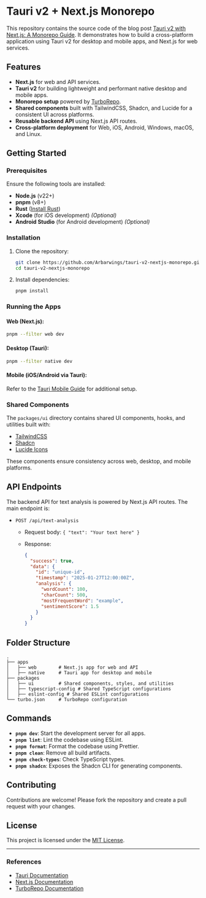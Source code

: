# Tauri v2 + Next.js Monorepo

This repository contains the source code of the blog post [Tauri v2 with
Next.js: A Monorepo
Guide](https://melvinoostendorp.nl/blog/tauri-v2-nextjs-monorepo-guide). It
demonstrates how to build a cross-platform application using Tauri v2 for
desktop and mobile apps, and Next.js for web services.

## Features

- **Next.js** for web and API services.
- **Tauri v2** for building lightweight and performant native desktop and mobile
  apps.
- **Monorepo setup** powered by [TurboRepo](https://turbo.build/repo).
- **Shared components** built with TailwindCSS, Shadcn, and Lucide for a
  consistent UI across platforms.
- **Reusable backend API** using Next.js API routes.
- **Cross-platform deployment** for Web, iOS, Android, Windows, macOS, and
  Linux.

## Getting Started

### Prerequisites

Ensure the following tools are installed:

- **Node.js** (v22+)
- **pnpm** (v8+)
- **Rust** ([Install Rust](https://www.rust-lang.org/tools/install))
- **Xcode** (for iOS development) _(Optional)_
- **Android Studio** (for Android development) _(Optional)_

### Installation

1. Clone the repository:

   ```bash
   git clone https://github.com/Arbarwings/tauri-v2-nextjs-monorepo.git
   cd tauri-v2-nextjs-monorepo
   ```

2. Install dependencies:

   ```bash
   pnpm install
   ```

### Running the Apps

#### Web (Next.js):

```bash
pnpm --filter web dev
```

#### Desktop (Tauri):

```bash
pnpm --filter native dev
```

#### Mobile (iOS/Android via Tauri):

Refer to the [Tauri Mobile
Guide](https://tauri.app/develop/#using-xcode-or-android-studio) for additional
setup.

### Shared Components

The `packages/ui` directory contains shared UI components, hooks, and utilities
built with:

- [TailwindCSS](https://tailwindcss.com/)
- [Shadcn](https://ui.shadcn.com/)
- [Lucide Icons](https://lucide.dev/)

These components ensure consistency across web, desktop, and mobile platforms.

## API Endpoints

The backend API for text analysis is powered by Next.js API routes. The main
endpoint is:

- `POST /api/text-analysis`

  - Request body: `{ "text": "Your text here" }`
  - Response:

    ```json
    {
      "success": true,
      "data": {
        "id": "unique-id",
        "timestamp": "2025-01-27T12:00:00Z",
        "analysis": {
          "wordCount": 100,
          "charCount": 500,
          "mostFrequentWord": "example",
          "sentimentScore": 1.5
        }
      }
    }
    ```

## Folder Structure

```plaintext
.
├── apps
│   ├── web        # Next.js app for web and API
│   ├── native     # Tauri app for desktop and mobile
├── packages
│   ├── ui         # Shared components, styles, and utilities
│   ├── typescript-config # Shared TypeScript configurations
│   ├── eslint-config # Shared ESLint configurations
└── turbo.json     # TurboRepo configuration
```

## Commands

- **`pnpm dev`**: Start the development server for all apps.
- **`pnpm lint`**: Lint the codebase using ESLint.
- **`pnpm format`**: Format the codebase using Prettier.
- **`pnpm clean`**: Remove all build artifacts.
- **`pnpm check-types`**: Check TypeScript types.
- **`pnpm shadcn`**: Exposes the Shadcn CLI for generating components.

## Contributing

Contributions are welcome! Please fork the repository and create a pull request
with your changes.

## License

This project is licensed under the [MIT License](LICENSE).

---

### References

- [Tauri Documentation](https://tauri.app/start/)
- [Next.js Documentation](https://nextjs.org/docs/)
- [TurboRepo Documentation](https://turbo.build/repo/docs)

